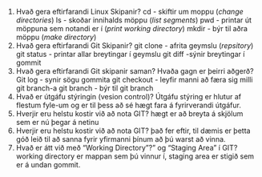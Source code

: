 1. Hvað gera eftirfarandi Linux Skipanir?
    cd - skiftir um moppu (_change directories_)
    ls - skoðar innihalds möppu (_list segments_)
    pwd - printar út möppuna sem notandi er í (_print working directory_)
    mkdir - býr til aðra möppu (_make directory_)
2. Hvað gera eftirfarandi Git Skipanir?
    git clone - afrita geymslu (_repsitory_)
    git status - printar allar breytingar í geymslu
    git diff -sýnir breytingar í gommit
3. Hvað gera eftirfarandi Git skipanir saman? Hvaða gagn er þeirri aðgerð?
    Git log - synir sögu gommita
    git checkout - leyfir manni að færa sig milli git branch-a
    git branch - býr til git branch
4. Hvað er útgáfu stýringin (vesion control)?
    Útgáfu stýring er hlutur af flestum fyle-um og er til þess að sé hægt fara á fyrirverandi útgáfur.
5. Hverjir eru helstu kostir við að nota GIT?
    hægt er að breyta á skjölum sem er nú þegar á netinu
6. Hverjir eru helstu kostir við að nota GIT?
    það fer eftir, til dæmis er þetta góð leið til að sanna fyrir yfirmanni þínum að þú warst að vinna.
7. Hvað er átt við með “Working Directory”?” og “Staging Area” í GIT?
    working directory er mappan sem þú vinnur í,
    staging area er stigið sem er á undan gommit.